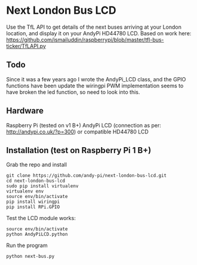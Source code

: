 # Next London Bus LCD
Use the TfL API to get details of the next buses arriving at your London location, and display it on your AndyPi HD44780 LCD. Based on work here: https://github.com/ismailuddin/raspberrypi/blob/master/tfl-bus-ticker/TfLAPI.py

## Todo
Since it was a few years ago I wrote the AndyPi_LCD class, and the GPIO functions have been update
the wiringpi PWM implementation seems to have broken the led function, so need to look into this.

## Hardware
Raspberry Pi (tested on v1 B+)
AndyPi LCD (connection as per: http://andypi.co.uk/?p=300) or compatible HD44780 LCD

## Installation (test on Raspberry Pi 1 B+)
Grab the repo and install
```
git clone https://github.com/andy-pi/next-london-bus-lcd.git
cd next-london-bus-lcd
sudo pip install virtualenv
virtualenv env
source env/bin/activate
pip install wiringpi
pip install RPi.GPIO
```
Test the LCD module works:
```
source env/bin/activate
python AndyPiLCD.python
```
Run the program
```
python next-bus.py
```